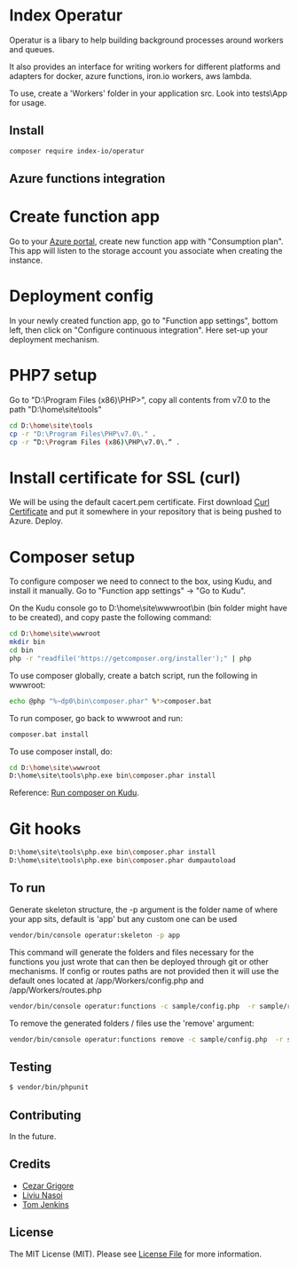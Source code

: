 # Index Operatur

Operatur is a libary to help building background processes around workers and queues. 

It also provides an interface for writing workers for different platforms and adapters for 
docker, azure functions, iron.io workers, aws lambda.

To use, create a 'Workers' folder in your application src. Look into tests\App for usage.

## Install

``` bash
composer require index-io/operatur
```

## Azure functions integration

# Create function app
Go to your [Azure portal](https://portal.azure.com), create new function app with "Consumption plan". This app will listen to the storage account
you associate when creating the instance. 

# Deployment config
In your newly created function app, go to "Function app settings", bottom left, then click on "Configure continuous integration". Here set-up your deployment mechanism.

# PHP7 setup
Go to "D:\Program Files (x86)\PHP>", copy all contents from v7.0 to the path "D:\home\site\tools"
``` bash
cd D:\home\site\tools
cp -r "D:\Program Files\PHP\v7.0\." .
cp -r “D:\Program Files (x86)\PHP\v7.0\.“ .
```

# Install certificate for SSL (curl)
We will be using the default cacert.pem certificate. First download [Curl Certificate](https://curl.haxx.se/ca/cacert.pem) and put it somewhere in your repository that is being pushed to Azure. Deploy.


# Composer setup
To configure composer we need to connect to the box, using Kudu, and install it manually. Go to "Function app settings" -> "Go to Kudu".

On the Kudu console go to D:\home\site\wwwroot\bin (bin folder might have to be created), and copy paste the following command:
``` bash
cd D:\home\site\wwwroot
mkdir bin
cd bin
php -r "readfile('https://getcomposer.org/installer');" | php
```

To use composer globally, create a batch script, run the following in wwwroot:
``` bash
echo @php "%~dp0\bin\composer.phar" %*>composer.bat
```

To run composer, go back to wwwroot and run:
``` bash
composer.bat install
```

To use composer install, do:
``` bash
cd D:\home\site\wwwroot 
D:\home\site\tools\php.exe bin\composer.phar install
```



Reference: [Run composer on Kudu](https://sunithamk.wordpress.com/2014/06/18/run-composer-on-kudu-azure-websites/).

# Git hooks
``` bash
D:\home\site\tools\php.exe bin\composer.phar install
D:\home\site\tools\php.exe bin\composer.phar dumpautoload
```


## To run

Generate skeleton structure, the -p argument is the folder name of where your app sits, default is 'app' but any custom one can be used
``` bash
vendor/bin/console operatur:skeleton -p app
```

This command will generate the folders and files necessary for the functions you just wrote that can then be deployed through git or other mechanisms. If config or routes paths are not provided then it will use the default ones located at /app/Workers/config.php and /app/Workers/routes.php

``` bash
vendor/bin/console operatur:functions -c sample/config.php  -r sample/routes.php -p azure-functions
```

To remove the generated folders / files use the 'remove' argument:
``` bash
vendor/bin/console operatur:functions remove -c sample/config.php  -r sample/routes.php -p azure-functions
```


## Testing

``` bash
$ vendor/bin/phpunit
```

## Contributing

In the future.

## Credits

- [Cezar Grigore](https://github.com/grigorecezar)
- [Liviu Nasoi](https://github.com/Liviu92)
- [Tom Jenkins](https://github.com/tomtwo)

## License

The MIT License (MIT). Please see [License File](LICENSE.md) for more information.
